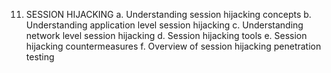 11.	SESSION HIJACKING
a.	Understanding session hijacking concepts
b.	Understanding application level session hijacking
c.	Understanding network level session hijacking
d.	Session hijacking tools
e.	Session hijacking countermeasures
f.	Overview of session hijacking penetration testing
